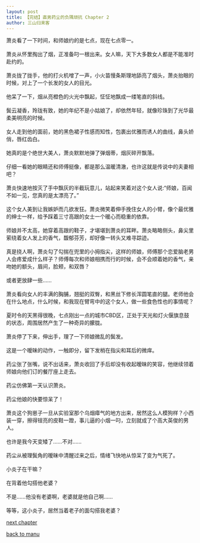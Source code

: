 ```yaml
---
layout: post
title: 【完结】直男药尘的负隅顽抗 Chapter 2
author: 三山归来客
---
```




萧炎看了一下时间，和师娘约的是七点，现在七点零一。<br><br>  萧炎从怀里掏出了烟，正准备叼一根出来。女人嘛，天下大多数女人都是不能准时赴约的。<br><br>  萧炎拢了拢手，他的打火机噌了一声，小火苗慢条斯理地舔亮了烟头，萧炎抬眼的时候，对上了一个长发的女人的目光。<br><br>  他呆了一下，烟从亮橙色的火光中飘起，怔怔地飘成一缕笔直的斜线。<br><br>  鬓云凝香，玲珑有致，她的年纪不是小姑娘了，却依然年轻，就像珍珠到了光华最柔美明亮的时候。<br><br>  女人走到他的面前，她的黑色裙子性感而知性，包裹出优雅而诱人的曲线，鼻头娇俏，唇红齿白。<br><br>  她真的是个绝世大美人，萧炎默默地弹了弹烟蒂，烟灰碎开飘落。<br><br>  仔细一看她的眼睛还和师傅挺像，都是那么温暖清澈，也许这就是传说中的夫妻相吧？<br><br>  萧炎快速地按灭了手中飘灰的半截玩意儿，站起来笑着对这个女人说:“师娘，百闻不如一见，您真的是太漂亮了。”<br><br>  这个女人美到让我嫉妒而几欲发狂。萧炎微笑着伸手挽住女人的小臂，像个最优雅的绅士一样，给予踩着三寸高跟的女士一个暖心而稳重的依靠。<br><br>  师娘并不太高，她穿着高跟的鞋子，才堪堪到萧炎的耳畔。萧炎略略侧头，鼻尖里萦绕着女人发上的香气，馥郁芬芳，却好像一转头又难寻踪迹。<br><br>  真是挠人啊，萧炎勾了勾揣在兜里的小拇指尖，这样的师娘，师傅那个恋爱脑老男人会疼爱成什么样子？师傅每次和师娘相携而行的时候，会不会顺着她的香气，亲吻她的额头，眉间，脸颊，和双唇？<br><br>  或者更放肆一些……<br><br>  萧炎看向女人的丰满的胸脯，翘挺的双臀，和黑丝下修长浑圆笔直的腿。老师他会在什么地点，什么时候，和我现在臂弯中的这个女人，做一些食色性也的事情呢？<br><br>  夏时令的天黑得很晚，七点刚出一点的城市CBD区，正处于天光和灯火偃旗息鼓的状态，周围居然产生了一种奇异的朦胧。<br><br>  萧炎停了下来，伸出手，理了一下师娘微乱的鬓发。<br><br>  这是一个暧昧的动作，一触即分，留下发梢在指尖和耳后的微痒。<br><br>  药尘张了张嘴，说不出话来，萧炎收回了手后却没有收起暧昧的笑容，他继续领着师娘向他们订的餐厅座上走去。<br><br>  药尘仿佛第一天认识萧炎。<br><br>  药尘他娘的快要惊呆了！<br><br>  萧炎这个狗崽子一旦从实验室那个乌烟瘴气的地方出来，居然这么人模狗样？小西装一穿，擦得锃亮的皮鞋一蹬，事儿逼的小烟一叼，立刻就成了个高大英俊的男人。<br><br>  也许是我今天变矮了……不对……<br><br>  药尘从被理鬓角的暧昧中清醒过来之后，情绪飞快地从惊呆了变为气死了。<br><br>  小炎子在干嘛？<br><br>  在背着他勾搭他老婆？<br><br>  不是……他没有老婆啊，老婆就是他自己啊……<br><br>  等等，这小炎子，居然当着老子的面勾搭我老婆？

[next chapter](https://allforyanchen.github.io/2020/07/18/post-20-chapter-3.html)

[back to manu](https://allforyanchen.github.io/2020/07/18/post-20.html)
